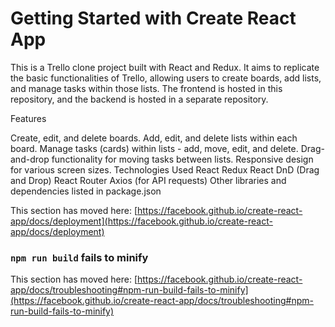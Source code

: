 # Getting Started with Create React App

This is a Trello clone project built with React and Redux. It aims to replicate the basic functionalities of Trello, allowing users to create boards, add lists, and manage tasks within those lists. The frontend is hosted in this repository, and the backend is hosted in a separate repository.



Features

Create, edit, and delete boards.
Add, edit, and delete lists within each board.
Manage tasks (cards) within lists - add, move, edit, and delete.
Drag-and-drop functionality for moving tasks between lists.
Responsive design for various screen sizes.
Technologies Used
React
Redux
React DnD (Drag and Drop)
React Router
Axios (for API requests)
Other libraries and dependencies listed in package.json

This section has moved here: [https://facebook.github.io/create-react-app/docs/deployment](https://facebook.github.io/create-react-app/docs/deployment)

### `npm run build` fails to minify

This section has moved here: [https://facebook.github.io/create-react-app/docs/troubleshooting#npm-run-build-fails-to-minify](https://facebook.github.io/create-react-app/docs/troubleshooting#npm-run-build-fails-to-minify)
